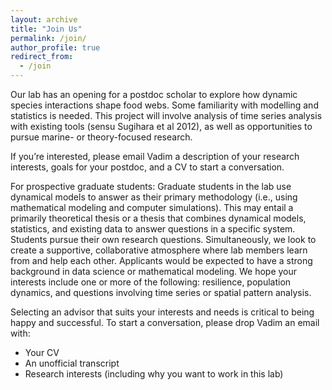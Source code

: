```yaml
---
layout: archive
title: "Join Us"
permalink: /join/
author_profile: true
redirect_from:
  - /join
---
```


Our lab has an opening for a postdoc scholar to explore how dynamic species interactions shape food webs. Some familiarity with modelling and statistics is needed. This project will involve analysis of time series analysis with existing tools (sensu Sugihara et al 2012), as well as opportunities to pursue marine- or theory-focused research. 

If you’re interested, please email Vadim a description of your research interests, goals for your postdoc, and a CV to start a conversation.


For prospective graduate students:
Graduate students in the lab use dynamical models to answer as their primary methodology (i.e., using mathematical modeling and computer simulations). This may entail a primarily theoretical thesis or a thesis that combines dynamical models, statistics, and existing data to answer questions in a specific system. Students pursue their own research questions. Simultaneously, we look to create a supportive, collaborative atmosphere where lab members learn from and help each other.  Applicants would be expected to have a strong background in data science or mathematical modeling. We hope your interests include one or more of the following: resilience, population dynamics, and questions involving time series or spatial pattern analysis.

Selecting an advisor that suits your interests and needs is critical to being happy and successful. To start a conversation, please drop Vadim an email with:
* Your CV
* An unofficial transcript
* Research interests (including why you want to work in this lab)

